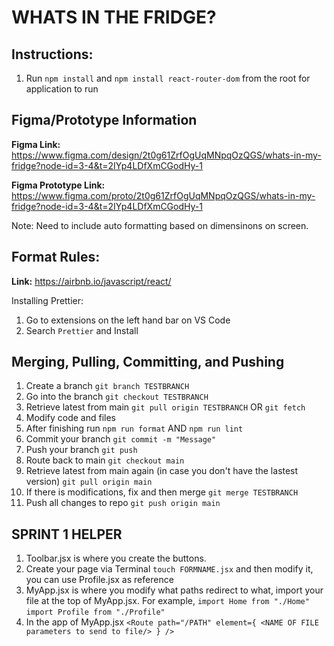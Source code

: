 # WHATS IN THE FRIDGE?

## Instructions:

1. Run `npm install` and `npm install react-router-dom` from the root for application to run

## Figma/Prototype Information

**Figma Link:** https://www.figma.com/design/2t0g61ZrfOgUqMNpqOzQGS/whats-in-my-fridge?node-id=3-4&t=2IYp4LDfXmCGodHy-1

**Figma Prototype Link:** https://www.figma.com/proto/2t0g61ZrfOgUqMNpqOzQGS/whats-in-my-fridge?node-id=3-4&t=2IYp4LDfXmCGodHy-1

Note: Need to include auto formatting based on dimensinons on screen.

## Format Rules:

**Link:** https://airbnb.io/javascript/react/

Installing Prettier:
1. Go to extensions on the left hand bar on VS Code
2. Search `Prettier` and Install

## Merging, Pulling, Committing, and Pushing

1. Create a branch `git branch TESTBRANCH`
2. Go into the branch `git checkout TESTBRANCH`
3. Retrieve latest from main `git pull origin TESTBRANCH` OR `git fetch`
4. Modify code and files
5. After finishing run `npm run format` AND `npm run lint`
6. Commit your branch `git commit -m "Message"`
7. Push your branch `git push`
8. Route back to main `git checkout main`
9. Retrieve latest from main again (in case you don't have the lastest version) `git pull origin main` 
10. If there is modifications, fix and then merge `git merge TESTBRANCH`
11. Push all changes to repo `git push origin main`


## SPRINT 1 HELPER

1. Toolbar.jsx is where you create the buttons.
2. Create your page via Terminal `touch FORMNAME.jsx` and then modify it, you can use Profile.jsx as reference
3. MyApp.jsx is where you modify what paths redirect to what, import your file at the top of MyApp.jsx. For example, `import Home from "./Home"` `import Profile from "./Profile"`
4. In the app of MyApp.jsx
`<Route path="/PATH" element={ <NAME OF FILE parameters to send to file/> } />`


